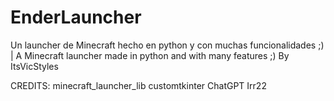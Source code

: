 # EnderLauncher
Un launcher de Minecraft hecho en python y con muchas funcionalidades ;) | A Minecraft launcher made in python and with many features ;)
By ItsVicStyles


CREDITS: minecraft_launcher_lib
customtkinter
ChatGPT
Irr22
